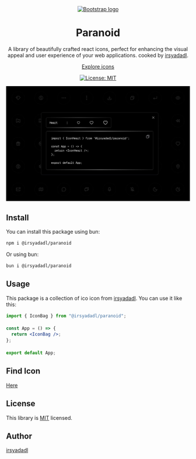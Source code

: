 <br/>
<br/>

<p align="center">
  <a href="https://irsyad.co/paranoid/">
    <img src="https://irsyad.co/icon.png" alt="Bootstrap logo" width="128" height="128">
  </a>
</p>
<h1 align="center">Paranoid</h1>

<div align="center">

A library of beautifully crafted react icons,
perfect for enhancing the visual appeal and user
experience of your web applications.
cooked by [irsyadadl](https://irsyad.co).

</div>

<p align="center">
  <a href="https://irsyad.co/paranoid">Explore icons</a>
</p>

<div align="center">

[![License: MIT](https://img.shields.io/badge/License-MIT-yellow.svg)](https://opensource.org/licenses/MIT)

</div>

[![@irsyadadl/paranoid](preview.jpg)]()

## Install

You can install this package using bun:

```bash
npm i @irsyadadl/paranoid
```

Or using bun:

```bash
bun i @irsyadadl/paranoid
```

## Usage

This package is a collection of ico icon from [irsyadadl](https://irsyad.co). You can use it like this:

```jsx
import { IconBag } from "@irsyadadl/paranoid";

const App = () => {
  return <IconBag />;
};

export default App;
```

## Find Icon

[Here](https://irsyad.co/paranoid)

## License

This library is [MIT](https://github.com/irsyadadl/paranoid/blob/master/LICENSE) licensed.

## Author

[irsyadadl](https://x.com/irsyadadl)
